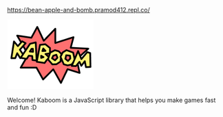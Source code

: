 https://bean-apple-and-bomb.pramod412.repl.co/






![kaboom](learn/kaboom.png)

Welcome! Kaboom is a JavaScript library that helps you make games fast and fun :D

